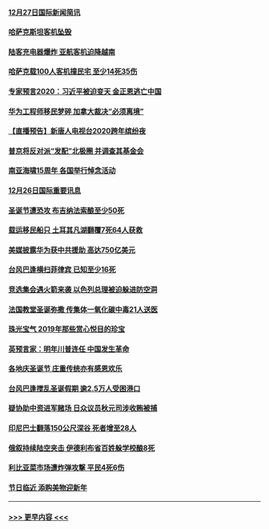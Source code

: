 #### [12月27日国际新闻简讯](../pages/prog202/a102738604.md?t=12272122) 
#### [哈萨克斯坦客机坠毁](../pages/prog202/a102738606.md?t=12272122) 
#### [陆客充电器爆炸 亚航客机迫降越南](../pages/prog202/a102738530.md?t=12272122) 
#### [哈萨克载100人客机撞民宅 至少14死35伤](../pages/prog202/a102738485.md?t=12272122) 
#### [专家预言2020：习近平被迫变天 金正恩逃亡中国](../pages/prog202/a102738340.md?t=12272122) 
#### [华为工程师移民梦碎 加拿大裁决“必须离境”](../pages/prog202/a102738306.md?t=12272122) 
#### [【直播预告】新唐人电视台2020跨年缤纷夜](../pages/prog202/a102738273.md?t=12272122) 
#### [普京将反对派“发配”北极圈 并调查其基金会](../pages/prog202/a102738056.md?t=12272122) 
#### [南亚海啸15周年 各国举行悼念活动](../pages/prog202/a102738043.md?t=12272122) 
#### [12月26日国际重要讯息](../pages/prog202/a102737872.md?t=12272122) 
#### [圣诞节遭恐攻 布吉纳法索酿至少50死](../pages/prog202/a102737869.md?t=12272122) 
#### [载运移民船只 土耳其凡湖翻覆7死64人获救](../pages/prog202/a102737839.md?t=12272122) 
#### [美媒披露华为获中共援助 高达750亿美元](../pages/prog202/a102737744.md?t=12272122) 
#### [台风巴逢横扫菲律宾 已知至少16死](../pages/prog202/a102737673.md?t=12272122) 
#### [竞选集会遇火箭来袭 以色列总理被迫躲进防空洞](../pages/prog202/a102737659.md?t=12272122) 
#### [法国教堂圣诞弥撒 传集体一氧化碳中毒21人送医](../pages/prog202/a102737634.md?t=12272122) 
#### [珠光宝气 2019年那些赏心悦目的珍宝](../pages/prog202/a102737509.md?t=12272122) 
#### [英预言家：明年川普连任 中国发生革命](../pages/prog202/a102737473.md?t=12272122) 
#### [各地庆圣诞节 庄重传统亦有感恩欢乐](../pages/prog202/a102737408.md?t=12272122) 
#### [台风巴逢搅乱圣诞假期 逾2.5万人受困港口](../pages/prog202/a102737251.md?t=12272122) 
#### [疑协助中资进军赌场 日众议员秋元司涉收贿被捕](../pages/prog202/a102737233.md?t=12272122) 
#### [印尼巴士翻落150公尺深谷 死者增至28人](../pages/prog202/a102737223.md?t=12272122) 
#### [俄叙持续陆空夹击 伊德利布省百姓躲学校酿8死](../pages/prog202/a102737191.md?t=12272122) 
#### [利比亚菜市场遭炸弹攻撃 平民4死6伤](../pages/prog202/a102737143.md?t=12272122) 
#### [节日临近 添购美物迎新年](../pages/prog202/a102737092.md?t=12272122) 

----
#### [ >>> 更早内容 <<< ](../indexes/prog202-earlier.md)
